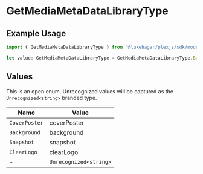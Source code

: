 # GetMediaMetaDataLibraryType

## Example Usage

```typescript
import { GetMediaMetaDataLibraryType } from "@lukehagar/plexjs/sdk/models/operations";

let value: GetMediaMetaDataLibraryType = GetMediaMetaDataLibraryType.Background;
```

## Values

This is an open enum. Unrecognized values will be captured as the `Unrecognized<string>` branded type.

| Name                   | Value                  |
| ---------------------- | ---------------------- |
| `CoverPoster`          | coverPoster            |
| `Background`           | background             |
| `Snapshot`             | snapshot               |
| `ClearLogo`            | clearLogo              |
| -                      | `Unrecognized<string>` |